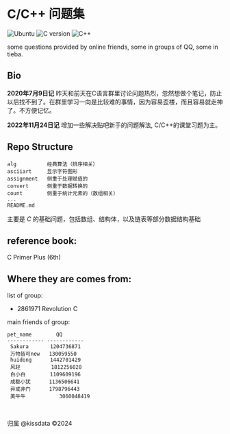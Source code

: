 # C/C++ 问题集

![Ubuntu](https://img.shields.io/badge/Ubuntu-24.04+-E95420?style=social&logo=ubuntu&logoColor=E95420)
![C version](https://img.shields.io/badge/gcc-c11%20c17-blue.svg?style=Plastic&logo=C&logoColor=white)  ![C++](https://img.shields.io/badge/g++-c++17%20c++20-blue.svg?style=Plastic&logo=c%2B%2B&logoColor=white)

some questions provided by online friends, some in groups of QQ, some in tieba.

## Bio

**2020年7月9日记**
昨天和前天在C语言群里讨论问题热烈，忽然想做个笔记，防止以后找不到了。在群里学习一向是比较难的事情，因为容易歪楼，而且容易就走神了。不方便记忆。

**2022年11月24日记**
增加一些解决贴吧新手的问题解法, C/C++的课堂习题为主。


## Repo Structure

```
alg          经典算法（排序相关）
asciiart     显示字符图形
assignment   侧重于处理赋值的
convert      侧重于数据转换的
count        侧重于统计元素的（数组相关）
...
README.md
```

主要是 *C* 的基础问题，包括数组、结构体，以及链表等部分数据结构基础

## reference book:
 C Primer Plus (6th)

## Where they are comes from:

list of group:
* 2861971  Revolution C         


main friends of group:

```
pet_name        QQ
------------ ------------
 Sakura       1204736871
 万物皆可new   130059550
 huidong      1442701429
 风轻          1812256028
 白小白        1109609196
 成都小犹      1136506641
 异或非门      1798796443
 美牛牛	       3060048419
```

&nbsp;

归属 @kissdata &copy;2024
